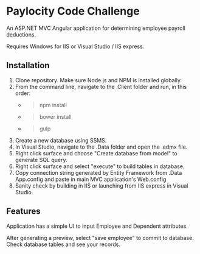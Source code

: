 # Paylocity Code Challenge

An ASP.NET MVC Angular application for determining employee payroll deductions.

Requires Windows for IIS or Visual Studio / IIS express. 

## Installation

1. Clone repository. Make sure Node.js and NPM is installed globally.
2. From the command line, navigate to the .Client folder and run, in this order: 
	- > npm install
	- > bower install
	- > gulp
3. Create a new database using SSMS.
4. In Visual Studio, navigate to the .Data folder and open the .edmx file.
5. Right click surface and choose "Create database from model" to generate SQL query.
6. Right click surface and select "execute" to build tables in database.
7. Copy connection string generated by Entity Framework from .Data App.config and paste in main MVC application's Web.config
8. Sanity check by building in IIS or launching from IIS express in Visual Studio.

## Features

Application has a simple UI to input Employee and Dependent attributes. 

After generating a preview, select "save employee" to commit to database. Check database tables and see your records.  